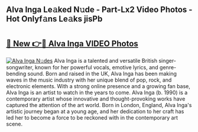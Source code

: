 ## Alva Inga Le𝚊ked N𝚞de - Part-Lx2 Video Photos - Hot Onlyf𝚊ns Le𝚊ks jisPb

# <h2><a href="http://ac29813.deff.icu/?id=Alva+Inga">🔗 New 👉🔴 Alva Inga VIDEO Photos</a></h2>

[![Alva Inga N𝚞des](https://i.imgur.com/rIISA9y.gif)](http://ac29813.deff.icu/?id=Alva+Inga)
Alva Inga is a talented and versatile British singer-songwriter, known for her powerful vocals, emotive lyrics, and genre-bending sound. Born and raised in the UK, Alva Inga has been making waves in the music industry with her unique blend of pop, rock, and electronic elements. With a strong online presence and a growing fan base, Alva Inga is an artist to watch in the years to come. Alva Inga (b. 1990) is a contemporary artist whose innovative and thought-provoking works have captured the attention of the art world. Born in London, England, Alva Inga's artistic journey began at a young age, and her dedication to her craft has led her to become a force to be reckoned with in the contemporary art scene.
